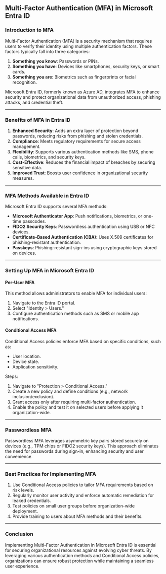 ##  Multi-Factor Authentication (MFA) in Microsoft Entra ID

### **Introduction to MFA**

Multi-Factor Authentication (MFA) is a security mechanism that requires users to verify their identity using multiple authentication factors. These factors typically fall into three categories:
1. **Something you know**: Passwords or PINs.
2. **Something you have**: Devices like smartphones, security keys, or smart cards.
3. **Something you are**: Biometrics such as fingerprints or facial recognition.

Microsoft Entra ID, formerly known as Azure AD, integrates MFA to enhance security and protect organizational data from unauthorized access, phishing attacks, and credential theft.

---

### **Benefits of MFA in Entra ID**

1. **Enhanced Security**: Adds an extra layer of protection beyond passwords, reducing risks from phishing and stolen credentials.
2. **Compliance**: Meets regulatory requirements for secure access management.
3. **Flexibility**: Supports various authentication methods like SMS, phone calls, biometrics, and security keys.
4. **Cost-Effective**: Reduces the financial impact of breaches by securing sensitive data.
5. **Improved Trust**: Boosts user confidence in organizational security measures.

---

### **MFA Methods Available in Entra ID**

Microsoft Entra ID supports several MFA methods:
- **Microsoft Authenticator App**: Push notifications, biometrics, or one-time passcodes.
- **FIDO2 Security Keys**: Passwordless authentication using USB or NFC devices.
- **Certificate-Based Authentication (CBA)**: Uses X.509 certificates for phishing-resistant authentication.
- **Passkeys**: Phishing-resistant sign-ins using cryptographic keys stored on devices.

---

### **Setting Up MFA in Microsoft Entra ID**

#### **Per-User MFA**

This method allows administrators to enable MFA for individual users:
1. Navigate to the Entra ID portal.
2. Select "Identity > Users."
3. Configure authentication methods such as SMS or mobile app notifications.

#### **Conditional Access MFA**

Conditional Access policies enforce MFA based on specific conditions, such as:
- User location.
- Device state.
- Application sensitivity.

Steps:
1. Navigate to "Protection > Conditional Access."
2. Create a new policy and define conditions (e.g., network inclusion/exclusion).
3. Grant access only after requiring multi-factor authentication.
4. Enable the policy and test it on selected users before applying it organization-wide.

---

### **Passwordless MFA**

Passwordless MFA leverages asymmetric key pairs stored securely on devices (e.g., TPM chips or FIDO2 security keys). This approach eliminates the need for passwords during sign-in, enhancing security and user convenience.

---

### **Best Practices for Implementing MFA**

1. Use Conditional Access policies to tailor MFA requirements based on risk levels.
2. Regularly monitor user activity and enforce automatic remediation for leaked credentials.
3. Test policies on small user groups before organization-wide deployment.
4. Provide training to users about MFA methods and their benefits.

---

### **Conclusion**

Implementing Multi-Factor Authentication in Microsoft Entra ID is essential for securing organizational resources against evolving cyber threats. By leveraging various authentication methods and Conditional Access policies, organizations can ensure robust protection while maintaining a seamless user experience.

